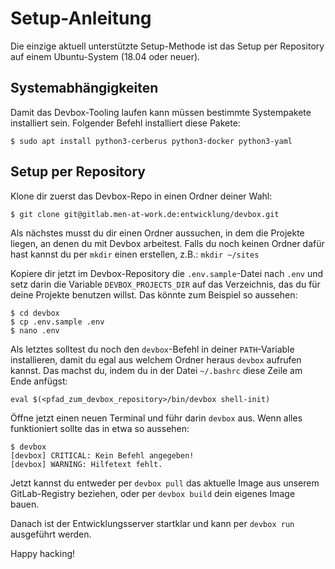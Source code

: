 # Setup-Anleitung

Die einzige aktuell unterstützte Setup-Methode ist das Setup per Repository auf
einem Ubuntu-System (18.04 oder neuer).

## Systemabhängigkeiten

Damit das Devbox-Tooling laufen kann müssen bestimmte Systempakete installiert
sein. Folgender Befehl installiert diese Pakete:

```
$ sudo apt install python3-cerberus python3-docker python3-yaml
```

## Setup per Repository

Klone dir zuerst das Devbox-Repo in einen Ordner deiner Wahl:

```
$ git clone git@gitlab.men-at-work.de:entwicklung/devbox.git
```

Als nächstes musst du dir einen Ordner aussuchen, in dem die Projekte liegen,
an denen du mit Devbox arbeitest. Falls du noch keinen Ordner dafür hast kannst
du per `mkdir` einen erstellen, z.B.: `mkdir ~/sites`

Kopiere dir jetzt im Devbox-Repository die `.env.sample`-Datei nach `.env`
und setz darin die Variable `DEVBOX_PROJECTS_DIR` auf das Verzeichnis, das du
für deine Projekte benutzen willst. Das könnte zum Beispiel so aussehen:

```
$ cd devbox
$ cp .env.sample .env
$ nano .env
```

Als letztes solltest du noch den `devbox`-Befehl in deiner `PATH`-Variable
installieren, damit du egal aus welchem Ordner heraus `devbox` aufrufen kannst.
Das machst du, indem du in der Datei `~/.bashrc` diese Zeile am Ende anfügst:

```
eval $(<pfad_zum_devbox_repository>/bin/devbox shell-init)
```

Öffne jetzt einen neuen Terminal und führ darin `devbox` aus. Wenn alles
funktioniert sollte das in etwa so aussehen:

```
$ devbox
[devbox] CRITICAL: Kein Befehl angegeben!
[devbox] WARNING: Hilfetext fehlt.
```

Jetzt kannst du entweder per `devbox pull` das aktuelle Image aus unserem
GitLab-Registry beziehen, oder per `devbox build` dein eigenes Image bauen.

Danach ist der Entwicklungsserver startklar und kann per `devbox run` ausgeführt
werden.

Happy hacking!

[wsl2]: https://docs.microsoft.com/de-de/windows/wsl/
[1]: https://www.docker.com/products/docker-desktop
[2]: https://gitforwindows.org/
